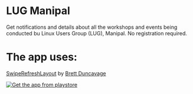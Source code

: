# LUG Manipal

Get notifications and details about all the workshops and events being conducted bu Linux Users Group (LUG), Manipal. No registration required.

The app uses:
==
[SwipeRefreshLayout](https://github.com/bduncavage/swipetorefresh) by [Brett Duncavage](https://github.com/bduncavage)

[![Get the app from playstore](https://developer.android.com/images/brand/en_app_rgb_wo_60.png)](https://play.google.com/store/apps/details?id=chipset.lugmnotifier)